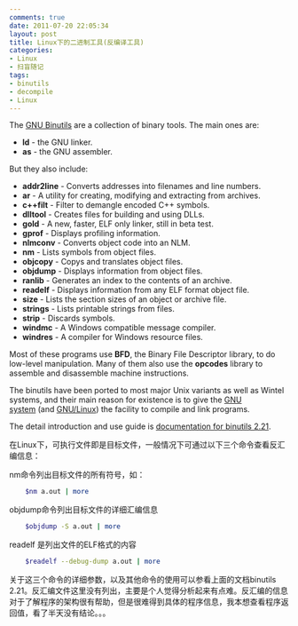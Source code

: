 ```yaml
---
comments: true
date: 2011-07-20 22:05:34
layout: post
title: Linux下的二进制工具(反编译工具)
categories:
- Linux
- 扫盲随记
tags:
- binutils
- decompile
- Linux
---
```


The [GNU Binutils](http://www.gnu.org/s/binutils/) are a collection of binary tools. The main ones are:
	
  * **ld** - the GNU linker.
  * **as** - the GNU assembler.

But they also include:
	
  * **addr2line** - Converts addresses into filenames and line numbers.
  * **ar** - A utility for creating, modifying and extracting from archives.
  * **c++filt** - Filter to demangle encoded C++ symbols.
  * **dlltool** - Creates files for building and using DLLs.
  * **gold** - A new, faster, ELF only linker, still in beta test.
  * **gprof** - Displays profiling information.
  * **nlmconv** - Converts object code into an NLM.
  * **nm** - Lists symbols from object files.
  * **objcopy** - Copys and translates object files.
  * **objdump** - Displays information from object files.
  * **ranlib** - Generates an index to the contents of an archive.
  * **readelf** - Displays information from any ELF format object file.
  * **size** - Lists the section sizes of an object or archive file.
  * **strings** - Lists printable strings from files.
  * **strip** - Discards symbols.
  * **windmc** - A Windows compatible message compiler.
  * **windres** - A compiler for Windows resource files.
<!-- more -->
Most of these programs use **BFD**, the Binary File Descriptor library, to do low-level manipulation. Many of them also use the **opcodes** library to assemble and disassemble machine instructions.

The binutils have been ported to most major Unix variants as well as Wintel systems, and their main reason for existence is to give the [GNU system](http://www.gnu.org/gnu/gnu-history.html) (and [GNU/Linux](http://www.gnu.org/gnu/linux-and-gnu.html)) the facility to compile and link programs.

The detail introduction and use guide is [documentation for binutils 2.21](http://sourceware.org/binutils/docs-2.21).

在Linux下，可执行文件即是目标文件，一般情况下可通过以下三个命令查看反汇编信息：

nm命令列出目标文件的所有符号，如：
``` bash
    $nm a.out | more
```
objdump命令列出目标文件的详细汇编信息
``` bash 
    $objdump -S a.out | more 
```
readelf 是列出文件的ELF格式的内容
``` bash
    $readelf --debug-dump a.out | more 
```
关于这三个命令的详细参数，以及其他命令的使用可以参看上面的文档binutils 2.21。反汇编文件这里没有列出，主要是个人觉得分析起来有点难。反汇编的信息对于了解程序的架构很有帮助，但是很难得到具体的程序信息，我本想查看程序返回值，看了半天没有结论。。。
